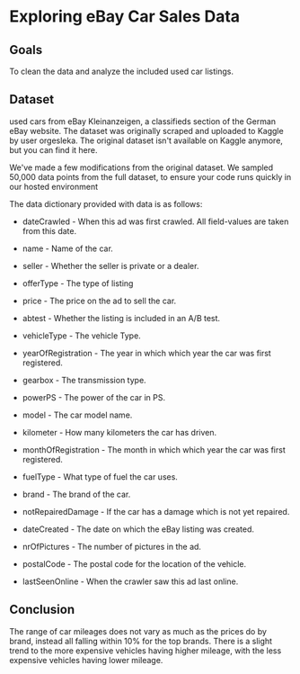 # Exploring eBay Car Sales Data

## Goals

To clean the data and analyze the included used car listings.

## Dataset

used cars from eBay Kleinanzeigen, a classifieds section of the German eBay website. The dataset was originally scraped and uploaded to Kaggle by user orgesleka. The original dataset isn't available on Kaggle anymore, but you can find it here.

We've made a few modifications from the original dataset. We sampled 50,000 data points from the full dataset, to ensure your code runs quickly in our hosted environment

The data dictionary provided with data is as follows:

  - dateCrawled - When this ad was first crawled. All field-values are taken from this date.

  - name - Name of the car.

  - seller - Whether the seller is private or a dealer.

  - offerType - The type of listing

  - price - The price on the ad to sell the car.

  - abtest - Whether the listing is included in an A/B test.

  - vehicleType - The vehicle Type.

  - yearOfRegistration - The year in which which year the car was first registered.

  - gearbox - The transmission type.

  - powerPS - The power of the car in PS.

  - model - The car model name.

  - kilometer - How many kilometers the car has driven.

  - monthOfRegistration - The month in which which year the car was first registered.

  - fuelType - What type of fuel the car uses.

  - brand - The brand of the car.

  - notRepairedDamage - If the car has a damage which is not yet repaired.

  - dateCreated - The date on which the eBay listing was created.

  - nrOfPictures - The number of pictures in the ad.

  - postalCode - The postal code for the location of the vehicle.

  - lastSeenOnline - When the crawler saw this ad last online.
  
  ## Conclusion
  
The range of car mileages does not vary as much as the prices do by brand, instead all falling within 10% for the top brands. There is a slight trend to the more expensive vehicles having higher mileage, with the less expensive vehicles having lower mileage.
